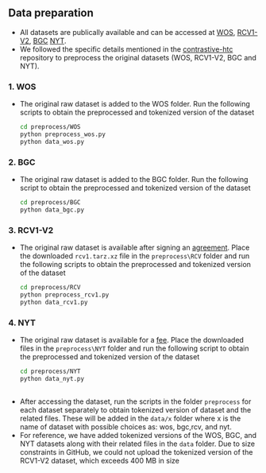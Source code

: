 ## Data preparation
- All datasets are publically available and can be accessed at [WOS](https://github.com/kk7nc/HDLTex), [RCV1-V2](https://trec.nist.gov/data/reuters/reuters.html), [BGC](https://www.inf.uni-hamburg.de/en/inst/ab/lt/resources/data/blurb-genre-collection.html)  [NYT](https://catalog.ldc.upenn.edu/LDC2008T19).
- We followed the specific details mentioned in the  [contrastive-htc](https://github.com/wzh9969/contrastive-htc#preprocess) repository to preprocess the original datasets (WOS, RCV1-V2, BGC and NYT). 
### 1. WOS
- The original raw dataset is added to the WOS folder. Run the following scripts to obtain the preprocessed and tokenized version of the dataset
    ```bash
    cd preprocess/WOS
    python preprocess_wos.py
    python data_wos.py
### 2. BGC
 - The original raw dataset is added to the BGC folder. Run the following script to obtain the preprocessed and tokenized version of the dataset
    ```bash
    cd preprocess/BGC
    python data_bgc.py
### 3. RCV1-V2
- The original raw dataset is available after signing an [agreement](https://trec.nist.gov/data/reuters/reuters.html). Place the downloaded `rcv1.tarz.xz` file in the `preprocess\RCV` folder and run the following scripts to obtain the preprocessed and tokenized version of the dataset
    ```bash
    cd preprocess/RCV
    python preprocess_rcv1.py
    python data_rcv1.py
### 4. NYT
- The original raw dataset is available for a [fee](https://catalog.ldc.upenn.edu/LDC2008T19).  Place the downloaded files in the `preprocess\NYT` folder and run the following script to obtain the preprocessed and tokenized version of the dataset
    ```bash
    cd preprocess/NYT
    python data_nyt.py
## 
- After accessing the dataset, run the scripts in the folder `preprocess` for each dataset separately to obtain tokenized version of dataset and the related files. These will be added in the `data/x` folder where x is the name of dataset with possible choices as: wos, bgc,rcv, and nyt.
- For reference, we have added tokenized versions of the WOS, BGC, and NYT datasets along with their related files in the `data` folder. Due to size constraints in GitHub, we could not upload the tokenized version of the RCV1-V2 dataset, which exceeds 400 MB in size
